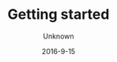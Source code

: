 ---
title: 'Getting started'
description: 'Get started with HashBrown CMS'
sections:
    -
        template: richTextSection
        text: "<h2 id=\"dependencies\">Dependencies</h2>\n\n<p>Make sure you have <a href=\"https://git-scm.com\">GIT</a>,&nbsp;<a href=\"http://nodejs.org\">node.js</a> and <a href=\"https://www.mongodb.com/download-center\">MongoDB</a> installed.</p>\n"
    -
        template: richTextSection
        text: "## Download the source  \n\n### Download .zip\nYou can always pick up the latest HashBrown code [here](https://github.com/Putaitu/hashbrown-cms/archive/stable.zip).\n\n### Download with  GIT\nIf you'd rather stay up to date with GIT, just clone the 'stable' branch:  \n\n~~~\ngit clone https://github.com/Putaitu/hashbrown-cms.git -b stable --single-branch\n~~~"
    -
        template: richTextSection
        text: "## Get the node.js dependencies  \n\nAs with most node.js apps, there are couple dependencies to get before you can fire up HashBrown. Go into your installation directory and pull them from NPM:\n\n~~~\ncd ./hashbrown-cms\nnpm install\n~~~\n"
    -
        template: richTextSection
        text: "<p>&nbsp;</p>\n\n<h2 id=\"run-it\">Run it</h2>\n\n<p>Run HashBrown and visit localhost to see it in action.</p>\n\n<pre>\n<code>node hashbrown.js\n</code></pre>\n\n<p>If you don&#39;t want to run as admin, you can <a href=\"/guides/configuring-the-server/\">use a&nbsp;port other than 80</a></p>\n"
meta:
    id: efbd77b7728265a8cce1981981a3ec4f93195595
    parentId: ""
    language: en
date: '2016-9-15'
author: Unknown
permalink: /getting-started/
layout: sectionPage
---